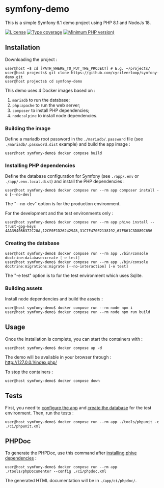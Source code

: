 # symfony-demo

This is a simple Symfony 6.1 demo project using PHP 8.1 and NodeJs 18.

[![License](https://img.shields.io/github/license/cyrilverloop/symfony-demo)](https://github.com/cyrilverloop/symfony-demo/blob/trunk/LICENSE)
[![Type coverage](https://shepherd.dev/github/cyrilverloop/symfony-demo/coverage.svg)](https://shepherd.dev/github/cyrilverloop/symfony-demo)
[![Minimum PHP version](https://img.shields.io/badge/php-%3E%3D8.1-%23777BB4?logo=php&style=flat))](https://www.php.net/)


## Installation

Downloading the project :

```shellsession
user@host ~$ cd [PATH_WHERE_TO_PUT_THE_PROJECT] # E.g. ~/projects/
user@host projects$ git clone https://github.com/cyrilverloop/symfony-demo.git
user@host projects$ cd symfony-demo
```

This demo uses 4 Docker images based on :
1. `mariadb` to run the database;
2. `php:apache` to run the web server;
3. `composer` to install PHP dependencies;
4. `node:alpine` to install node dependencies.

### Building the image

Define a mariadb root password in the `./mariadb/.password` file (see `./mariadb/.password.dist` example)
and build the app image :
```shellsession
user@host symfony-demo$ docker compose build
```

### Installing PHP dependencies
Define the database configuration for Symfony (see `./app/.env` or `./app/.env.local.dist`)
and install the PHP dependencies :
```shellsession
user@host symfony-demo$ docker compose run --rm app composer install -o [--no-dev]
```
The "--no-dev" option is for the production environment.

For the development and the test environments only :
```shellsession
user@host symfony-demo$ docker compose run --rm app phive install --trust-gpg-keys 4AA394086372C20A,12CE0F1D262429A5,31C7E470E2138192,67F861C3D889C656
```

### Creating the database


```shellsession
user@host symfony-demo$ docker compose run --rm app ./bin/console doctrine:database:create [-e test]
user@host symfony-demo$ docker compose run --rm app ./bin/console doctrine:migrations:migrate [--no-interaction] [-e test]
```
The "-e test" option is to for the test environment which uses Sqlite.


### Building assets

Install node dependencies and build the assets :
```shellsession
user@host symfony-demo$ docker compose run --rm node npm i
user@host symfony-demo$ docker compose run --rm node npm run build
```

## Usage

Once the installation is complete, you can start the containers with :
```shellsession
user@host symfony-demo$ docker compose up -d
```

The demo will be available in your browser through : http://127.0.0.1/index.php/

To stop the containers :
```shellsession
user@host symfony-demo$ docker compose down
```


## Tests

First, you need to [configure the app](#installing-php-dependencies)
and [create the database](#creating-the-database) for the test environment.
Then, run the tests :
```shellsession
user@host symfony-demo$ docker compose run --rm app ./tools/phpunit -c ./ci/phpunit.xml
```


## PHPDoc

To generate the PHPDoc, use this command after [installing phive dependencies](#installing-php-dependencies) :
```shellsession
user@host symfony-demo$ docker compose run --rm app ./tools/phpDocumentor --config ./ci/phpdoc.xml
```
The generated HTML documentation will be in `./app/ci/phpdoc/`.
